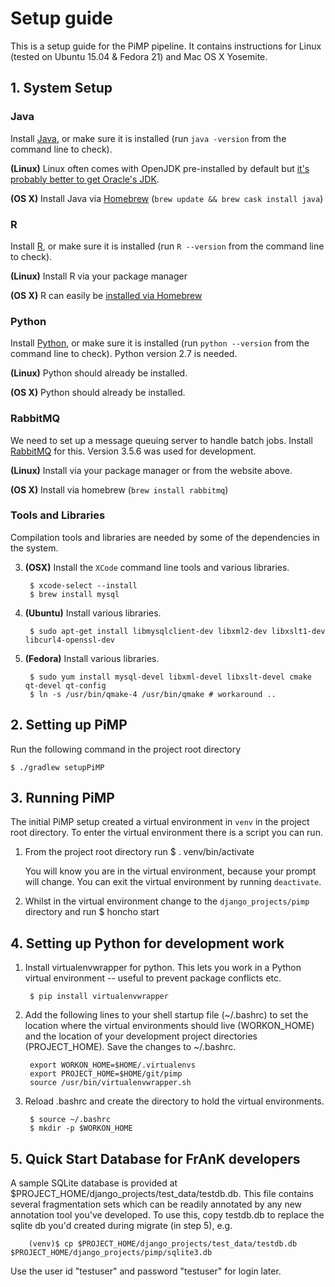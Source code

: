 # Setup guide

This is a setup guide for the PiMP pipeline. It contains instructions for Linux (tested on Ubuntu 15.04 & Fedora 21) and Mac OS X Yosemite.

## 1. System Setup

### Java
Install [Java](https://java.com/en/), or make sure it is installed (run `java -version` from the command line to check).

**(Linux)** Linux often comes with OpenJDK pre-installed by default but [it's probably better to get Oracle's JDK](http://askubuntu.com/questions/521145/how-to-install-oracle-java-on-ubuntu-14-04).

**(OS X)** Install Java via [Homebrew](http://brew.sh/) (`brew update && brew cask install java`)

### R

Install [R](https://www.r-project.org/), or make sure it is installed (run `R --version` from the command line to check).

**(Linux)** Install R via your package manager

**(OS X)** R can easily be [installed via Homebrew](http://stackoverflow.com/questions/20457290/installing-r-with-homebrew)

### Python

Install [Python](https://www.python.org/), or make sure it is installed (run `python --version` from the command line to check). Python version 2.7 is needed.

**(Linux)** Python should already be installed.

**(OS X)** Python should already be installed.

### RabbitMQ

We need to set up a message queuing server to handle batch jobs. Install [RabbitMQ](https://www.rabbitmq.com) for this. Version 3.5.6 was used for development.

**(Linux)** Install via your package manager or from the website above.

**(OS X)** Install via homebrew (`brew install rabbitmq`)

### Tools and Libraries

Compilation tools and libraries are needed by some of the dependencies in the system.

3. **(OSX)** Install the `XCode` command line tools and various libraries.

        $ xcode-select --install
        $ brew install mysql

4. **(Ubuntu)** Install various libraries.

        $ sudo apt-get install libmysqlclient-dev libxml2-dev libxslt1-dev libcurl4-openssl-dev

5. **(Fedora)** Install various libraries.

        $ sudo yum install mysql-devel libxml-devel libxslt-devel cmake qt-devel qt-config
        $ ln -s /usr/bin/qmake-4 /usr/bin/qmake # workaround ..

## 2. Setting up PiMP

Run the following command in the project root directory

	$ ./gradlew setupPiMP

## 3. Running PiMP

The initial PiMP setup created a virtual environment in `venv` in the project root directory. To enter the virtual environment there is a script you can run.

1. From the project root directory run
       $ . venv/bin/activate

   You will know you are in the virtual environment, because your prompt will change. You can exit the virtual environment by running `deactivate`.

2. Whilst in the virtual environment change to the `django_projects/pimp` directory and run
       $ honcho start

## 4. Setting up Python for development work

1. Install virtualenvwrapper for python. This lets you work in a Python virtual environment -- useful to prevent package conflicts etc.

        $ pip install virtualenvwrapper

2. Add the following lines to your shell startup file (~/.bashrc) to set the location where the virtual environments should live (WORKON_HOME) and the location of your development project directories (PROJECT_HOME). Save the changes to ~/.bashrc.

        export WORKON_HOME=$HOME/.virtualenvs
        export PROJECT_HOME=$HOME/git/pimp
        source /usr/bin/virtualenvwrapper.sh

3. Reload .bashrc and create the directory to hold the virtual environments.

        $ source ~/.bashrc
        $ mkdir -p $WORKON_HOME

## 5. Quick Start Database for FrAnK developers

A sample SQLite database is provided at $PROJECT_HOME/django_projects/test_data/testdb.db. This file contains several fragmentation sets which can be readily annotated by any new annotation tool you've developed. To use this, copy testdb.db to replace the sqlite db you'd created during migrate (in step 5), e.g.

        (venv)$ cp $PROJECT_HOME/django_projects/test_data/testdb.db $PROJECT_HOME/django_projects/pimp/sqlite3.db

Use the user id "testuser" and password "testuser" for login later.
